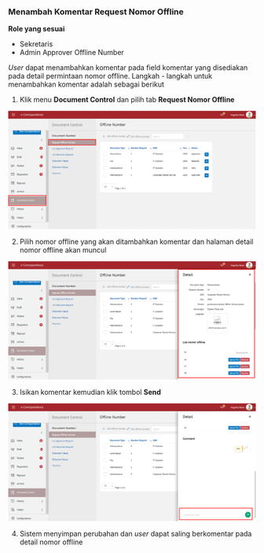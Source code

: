 ### **Menambah Komentar Request Nomor Offline**

**Role yang sesuai**

- Sekretaris
- Admin Approver Offline Number

*User* dapat menambahkan komentar pada field komentar yang disediakan pada detail permintaan nomor offline. Langkah - langkah untuk menambahkan komentar adalah sebagai berikut

1. Klik menu **Document Control** dan pilih tab **Request Nomor Offline**

![gambar](SC_AgendaKendali/AG38.png)

2. Pilih nomor offline yang akan ditambahkan komentar dan halaman detail nomor offline akan muncul

![gambar](SC_AgendaKendali/AG39.png)

3. Isikan komentar kemudian klik tombol **Send**

![gambar](SC_AgendaKendali/AG40.png)

4. Sistem menyimpan perubahan dan *user* dapat saling berkomentar pada detail nomor offline